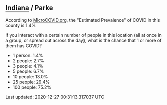 
## [Indiana](/united-states/indiana) / Parke

According to [MicroCOVID.org](http://microcovid.org),
the "Estimated Prevalence" of COVID in this county is 1.4%

If you interact with a certain number of people in this location
(all at once in a group, or spread out across the day), what is the chance that
1 or more of them has COVID?

- 1 person: 1.4%
- 2 people: 2.7%
- 3 people: 4.1%
- 5 people: 6.7%
- 10 people: 13.0%
- 25 people: 29.4%
- 100 people: 75.2%

Last updated: 2020-12-27 00:31:13.317037 UTC

